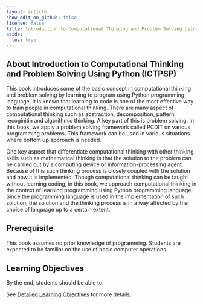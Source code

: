 ```yaml
---
layout: article
show_edit_on_github: false
license: false
title: Introduction to Computational Thinking and Problem Solving Using Python
aside:
  toc: true
---
```


## About Introduction to Computational Thinking and Problem Solving Using Python (ICTPSP)

This book introduces some of the basic concept in computational thinking and problem solving by learning to program using Python programming language. It is known that learning to code is one of the most effective way to train people in computational thinking. There are many aspect of computational thinking such as abstraction, decomposition, pattern recoginitin and algorithmic thinking. A key part of this is problem solving. In this book, we apply a problem solving framework called PCDIT on various programming problems. This framework can be used in various situations where bottom up approach is needed. 

One key aspect that differentiate computational thinking with other thinking skills such as mathematical thinking is that the solution to the problem can be carried out by a computing device or information-processing agent. Because of this such thinking process is closely coupled with the solution and how it is implemented. Though computational thinking can be taught without learning coding, in this book, we approach computational thinking in the context of learning programming using Python programming language. Since the programming language is used in the implementation of such solution, the solution and the thinking process is in a way affected by the choice of language up to a certain extent. 


## Prerequisite

This book assumes no prior knowledge of programming. Students are expected to be familiar on the use of basic computer operations.

## Learning Objectives

By the end, students should be able to:

See <a href='/lo/weekly'>Detailed Learning Objectives</a> for more details.